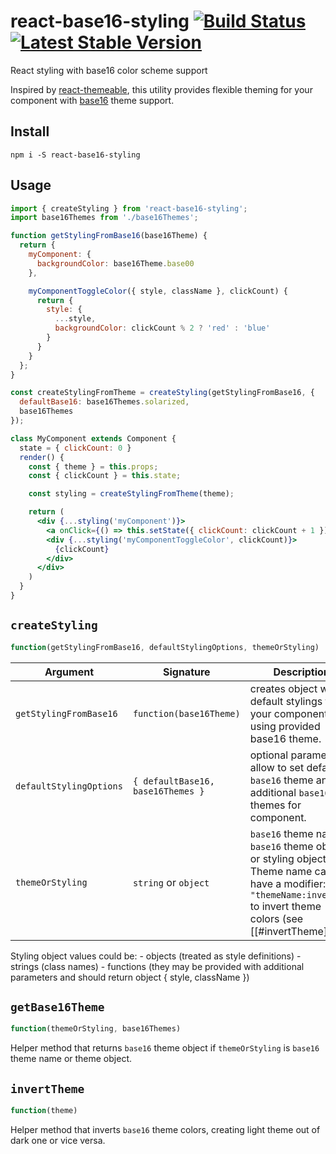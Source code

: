 # react-base16-styling [![Build Status](https://img.shields.io/travis/alexkuz/react-base16-styling/master.svg)](https://travis-ci.org/alexkuz/react-base16-styling) [![Latest Stable Version](https://img.shields.io/npm/v/react-base16-styling.svg)](https://www.npmjs.com/package/react-base16-styling)

React styling with base16 color scheme support

Inspired by [react-themeable](https://github.com/markdalgleish/react-themeable), this utility provides flexible theming for your component with [base16](https://github.com/chriskempson/base16) theme support.

## Install

```
npm i -S react-base16-styling
```

## Usage

```jsx
import { createStyling } from 'react-base16-styling';
import base16Themes from './base16Themes';

function getStylingFromBase16(base16Theme) {
  return {
    myComponent: {
      backgroundColor: base16Theme.base00
    },

    myComponentToggleColor({ style, className }, clickCount) {
      return {
        style: {
          ...style,
          backgroundColor: clickCount % 2 ? 'red' : 'blue'
        }
      }
    }
  };
}

const createStylingFromTheme = createStyling(getStylingFromBase16, {
  defaultBase16: base16Themes.solarized,
  base16Themes
});

class MyComponent extends Component {
  state = { clickCount: 0 }
  render() {
    const { theme } = this.props;
    const { clickCount } = this.state;

    const styling = createStylingFromTheme(theme);

    return (
      <div {...styling('myComponent')}>
        <a onClick={() => this.setState({ clickCount: clickCount + 1 })}>Click Me</a>
        <div {...styling('myComponentToggleColor', clickCount)}>
          {clickCount}
        </div>
      </div>
    )
  }
}
```

## `createStyling`

```js
function(getStylingFromBase16, defaultStylingOptions, themeOrStyling)
```

Argument | Signature | Description
----|-----|-----
`getStylingFromBase16` | `function(base16Theme)` | creates object with default stylings for your component, using provided base16 theme.
`defaultStylingOptions` | `{ defaultBase16, base16Themes }` | optional parameters, allow to set default `base16` theme and additional `base16` themes for component.
`themeOrStyling` | `string` or `object` | `base16` theme name, `base16` theme object or styling object. Theme name can have a modifier: `"themeName:inverted"` to invert theme colors (see [[#invertTheme]])

Styling object values could be:
    - objects (treated as style definitions)
    - strings (class names)
    - functions (they may be provided with additional parameters and should return object { style, className })

## `getBase16Theme`
```js
function(themeOrStyling, base16Themes)
```

Helper method that returns `base16` theme object if `themeOrStyling` is `base16` theme name or theme object.

## `invertTheme`
```js
function(theme)
```

Helper method that inverts `base16` theme colors, creating light theme out of dark one or vice versa.
